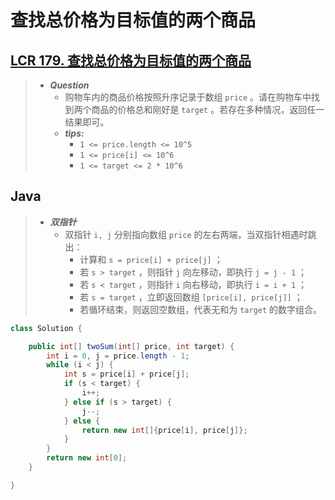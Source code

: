 # 查找总价格为目标值的两个商品

## [LCR 179. 查找总价格为目标值的两个商品](https://leetcode.cn/problems/he-wei-sde-liang-ge-shu-zi-lcof/)

> - ***Question***
>   - 购物车内的商品价格按照升序记录于数组 `price` 。请在购物车中找到两个商品的价格总和刚好是 `target` 。若存在多种情况，返回任一结果即可。
>   - ***tips:***
>     - `1 <= price.length <= 10^5`
>     - `1 <= price[i] <= 10^6`
>     - `1 <= target <= 2 * 10^6`

## Java

> - ***双指针***
>   - 双指针 `i, j` 分别指向数组 `price` 的左右两端，当双指针相遇时跳出：
>     - 计算和 `s = price[i] + price[j]` ；
>     - 若 `s > target` ，则指针 `j` 向左移动，即执行 `j = j - 1` ；
>     - 若 `s < target` ，则指针 `i` 向右移动，即执行 `i = i + 1` ；
>     - 若 `s = target` ，立即返回数组 `[price[i], price[j]]` ；
>     - 若循环结束，则返回空数组，代表无和为 `target` 的数字组合。

```java
class Solution {

    public int[] twoSum(int[] price, int target) {
        int i = 0, j = price.length - 1;
        while (i < j) {
            int s = price[i] + price[j];
            if (s < target) {
                i++;
            } else if (s > target) {
                j--;
            } else {
                return new int[]{price[i], price[j]};
            }
        }
        return new int[0];
    }

}
```
